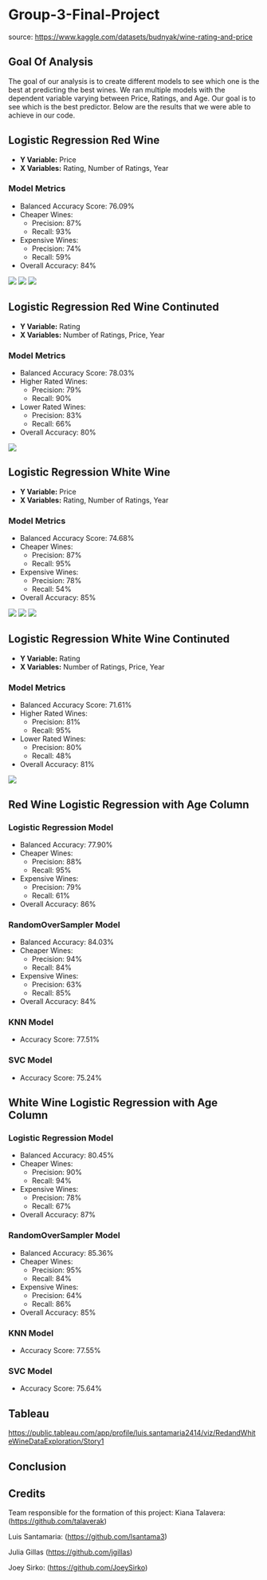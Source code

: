 # Group-3-Final-Project
source: https://www.kaggle.com/datasets/budnyak/wine-rating-and-price

## Goal Of Analysis 
The goal of our analysis is to create different models to see which one is the best at predicting the best wines. We ran multiple models with the dependent variable varying between Price, Ratings, and Age. Our goal is to see which is the best predictor. Below are the results that we were able to achieve in our code.

## Logistic Regression Red Wine
- **Y Variable:** Price
- **X Variables:** Rating, Number of Ratings, Year

### Model Metrics
- Balanced Accuracy Score: 76.09%
- Cheaper Wines:
  - Precision: 87%
  - Recall: 93%
- Expensive Wines:
  - Precision: 74%
  - Recall: 59%
- Overall Accuracy: 84%

![](Images/Log_Regress_Red_01.jpg)
![](Images/Log_Regress_Red_02.jpg)
![](Images/Log_Regress_Red_03.jpg)

## Logistic Regression Red Wine Continuted
- **Y Variable:** Rating
- **X Variables:** Number of Ratings, Price, Year

### Model Metrics
- Balanced Accuracy Score: 78.03%
- Higher Rated Wines:
  - Precision: 79%
  - Recall: 90%
- Lower Rated Wines:
  - Precision: 83%
  - Recall: 66%
- Overall Accuracy: 80%
  
![](Images/Log_Regress_Red_Cont_01.jpg)

## Logistic Regression White Wine
- **Y Variable:** Price
- **X Variables:** Rating, Number of Ratings, Year

### Model Metrics
- Balanced Accuracy Score: 74.68%
- Cheaper Wines:
  - Precision: 87%
  - Recall: 95%
- Expensive Wines:
  - Precision: 78%
  - Recall: 54%
- Overall Accuracy: 85%
  
![](Images/Log_Regress_White_01.jpg)
![](Images/Log_Regress_White_02.jpg)
![](Images/Log_Regress_White_03.jpg)

## Logistic Regression White Wine Continuted
- **Y Variable:** Rating
- **X Variables:** Number of Ratings, Price, Year

### Model Metrics
- Balanced Accuracy Score: 71.61%
- Higher Rated Wines:
  - Precision: 81%
  - Recall: 95%
- Lower Rated Wines:
  - Precision: 80%
  - Recall: 48%
- Overall Accuracy: 81%

![](Images/Log_Regress_White_Cont_01.jpg)

## Red Wine Logistic Regression with Age Column
### Logistic Regression Model
- Balanced Accuracy: 77.90%
- Cheaper Wines:
  - Precision: 88%
  - Recall: 95%
- Expensive Wines:
  - Precision: 79%
  - Recall: 61%
- Overall Accuracy: 86%

### RandomOverSampler Model
- Balanced Accuracy: 84.03%
- Cheaper Wines:
  - Precision: 94%
  - Recall: 84%
- Expensive Wines:
  - Precision: 63%
  - Recall: 85%
- Overall Accuracy: 84%

### KNN Model
- Accuracy Score: 77.51%

### SVC Model
- Accuracy Score: 75.24%


## White Wine Logistic Regression with Age Column
### Logistic Regression Model
- Balanced Accuracy: 80.45%
- Cheaper Wines:
  - Precision: 90%
  - Recall: 94%
- Expensive Wines:
  - Precision: 78%
  - Recall: 67%
- Overall Accuracy: 87%
  
### RandomOverSampler Model
- Balanced Accuracy: 85.36%
- Cheaper Wines:
  - Precision: 95%
  - Recall: 84%
- Expensive Wines:
  - Precision: 64%
  - Recall: 86%
- Overall Accuracy: 85%
  
### KNN Model
- Accuracy Score: 77.55%
  
### SVC Model
- Accuracy Score: 75.64%

## Tableau
https://public.tableau.com/app/profile/luis.santamaria2414/viz/RedandWhiteWineDataExploration/Story1

## Conclusion 

## Credits
Team responsible for the formation of this project:
Kiana Talavera: (https://github.com/talaverak)

Luis Santamaria: (https://github.com/lsantama3)

Julia Gillas (https://github.com/jgillas)

Joey Sirko: (https://github.com/JoeySirko)



